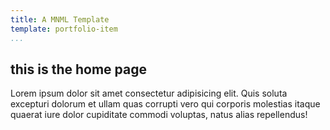 ```yaml
---
title: A MNML Template
template: portfolio-item
...
```


## this is the home page

Lorem ipsum dolor sit amet consectetur adipisicing elit. Quis soluta excepturi dolorum et ullam quas corrupti vero qui corporis molestias itaque quaerat iure dolor cupiditate commodi voluptas, natus alias repellendus!